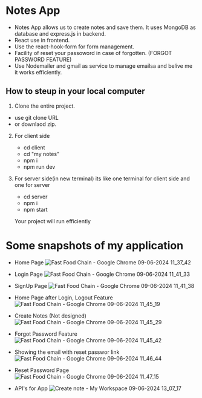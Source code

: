 # Notes App 
- Notes App allows us to create notes and save them. It uses MongoDB as database and express.js in backend.
- React use in frontend.
- Use the react-hook-form for form management.
- Facility of reset your passoword in case of forgotten. (FORGOT PASSWORD FEATURE)
- Use Nodemailer and gmail as service to manage emailsa and belive me it works efficiently.

## How to steup in your local computer ##

1. Clone the entire project.
- use git clone URL
- or downlaod zip.

2. For client side
   - cd client
   - cd "my notes"
   - npm i
   - npm run dev

3. For server side(in new terminal)  its like one terminal for client side and one for server
   - cd server
   - npm i
   - npm start

   Your project will run efficiently

# Some snapshots of my application

   - Home Page
   ![Fast Food Chain - Google Chrome 09-06-2024 11_37_42](https://github.com/Atul72/Notes-App/assets/103880470/419931e6-4d29-43bb-a300-05f8262c4883)

   - Login Page
     ![Fast Food Chain - Google Chrome 09-06-2024 11_41_33](https://github.com/Atul72/Notes-App/assets/103880470/f2205cf2-091f-46a5-b499-02ba458371fa)

   - SignUp Page
     ![Fast Food Chain - Google Chrome 09-06-2024 11_41_38](https://github.com/Atul72/Notes-App/assets/103880470/b1539bd8-e392-4b35-9206-8ec98eba7f96)

   - Home Page after Login, Logout Feature
     ![Fast Food Chain - Google Chrome 09-06-2024 11_45_19](https://github.com/Atul72/Notes-App/assets/103880470/776172b3-71b3-4c9f-8f73-b3192f452e69)

   - Create Notes (Not designed)
     ![Fast Food Chain - Google Chrome 09-06-2024 11_45_29](https://github.com/Atul72/Notes-App/assets/103880470/10155618-4720-4053-8c15-6a03deaac0ca)

   - Forgot Password Feature
     ![Fast Food Chain - Google Chrome 09-06-2024 11_45_42](https://github.com/Atul72/Notes-App/assets/103880470/aab41f03-e2cb-49d4-9b25-85def94f724d)

   - Showing the email with reset passwor link
     ![Fast Food Chain - Google Chrome 09-06-2024 11_46_44](https://github.com/Atul72/Notes-App/assets/103880470/f4f58c38-cbfd-497b-843d-dba0aa13f785)

   - Reset Password Page
    ![Fast Food Chain - Google Chrome 09-06-2024 11_47_15](https://github.com/Atul72/Notes-App/assets/103880470/a37cc7e4-2350-47d3-94fb-74fb538eeaab)

   - API's for App
    ![Create note - My Workspace 09-06-2024 13_07_17](https://github.com/Atul72/Notes-App/assets/103880470/0583cf61-5fdd-4175-8eb8-204746326276)
  
  

 
 

  

    


